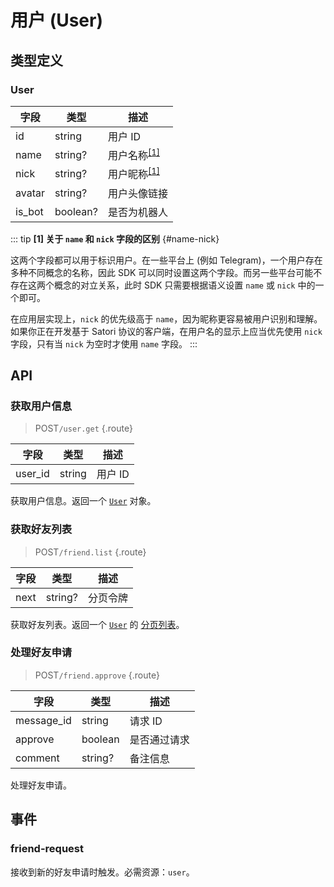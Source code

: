 # 用户 (User)

## 类型定义

### User

| 字段 | 类型 | 描述 |
| --- | --- | --- |
| id | string | 用户 ID |
| name | string? | 用户名称<sup>[[1]](#name-nick)</sup> |
| nick | string? | 用户昵称<sup>[[1]](#name-nick)</sup> |
| avatar | string? | 用户头像链接 |
| is_bot | boolean? | 是否为机器人 |

::: tip
**[1] 关于 `name` 和 `nick` 字段的区别** {#name-nick}

这两个字段都可以用于标识用户。在一些平台上 (例如 Telegram)，一个用户存在多种不同概念的名称，因此 SDK 可以同时设置这两个字段。而另一些平台可能不存在这两个概念的对立关系，此时 SDK 只需要根据语义设置 `name` 或 `nick` 中的一个即可。

在应用层实现上，`nick` 的优先级高于 `name`，因为昵称更容易被用户识别和理解。如果你正在开发基于 Satori 协议的客户端，在用户名的显示上应当优先使用 `nick` 字段，只有当 `nick` 为空时才使用 `name` 字段。
:::

## API

### 获取用户信息

> <badge>POST</badge>`/user.get` {.route}

| 字段 | 类型 | 描述 |
| --- | --- | --- |
| user_id | string | 用户 ID |

获取用户信息。返回一个 [`User`](#user) 对象。

### 获取好友列表

> <badge>POST</badge>`/friend.list` {.route}

| 字段 | 类型 | 描述 |
| --- | --- | --- |
| next | string? | 分页令牌 |

获取好友列表。返回一个 [`User`](#user) 的 [分页列表](../protocol/api.md#list)。

### 处理好友申请

> <badge>POST</badge>`/friend.approve` {.route}

| 字段 | 类型 | 描述 |
| --- | --- | --- |
| message_id | string | 请求 ID |
| approve | boolean | 是否通过请求 |
| comment | string? | 备注信息 |

处理好友申请。

## 事件

### friend-request

接收到新的好友申请时触发。必需资源：`user`。
